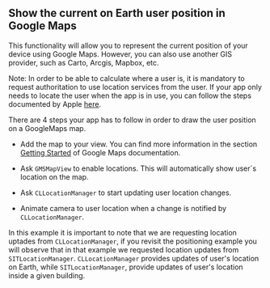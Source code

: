 ## <a name="drawposition"><a/> Show the current on Earth user position in Google Maps

This functionality will allow you to represent the current position of your device using Google Maps. However, you can also use another GIS provider, such as Carto, Arcgis, Mapbox, etc.

Note: In order to be able to calculate where a user is, it is mandatory to request authoritation to use location services from the user. If your app only needs to locate the user when the app is in use, you can follow the steps documented by Apple [here](https://developer.apple.com/documentation/corelocation/requesting_authorization_for_location_services?language=objc).

There are 4 steps your app has to follow in order to draw the user position on a GoogleMaps map.

- Add the map to your view. You can find more information in the section [Getting Started](https://developers.google.com/maps/documentation/ios-sdk/start) of Google Maps documentation.

- Ask `GMSMapView` to enable locations. This will automatically show user´s location on the map.

- Ask `CLLocationManager` to start updating user location changes.

- Animate camera to user location when a change is notified by `CLLocationManager`.


In this example it is important to note that we are requesting location uptades from `CLLocationManager`, if you revisit the positioning example you will observe that in that example we requested location updates from `SITLocationManager`. `CLLocationManager` provides updates of user's location on Earth, while `SITLocationManager`, provide updates of user's location inside a given building.